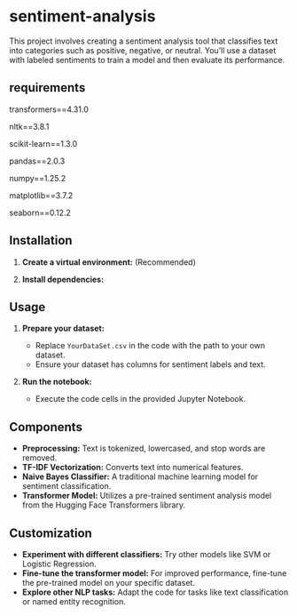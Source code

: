 # sentiment-analysis
This project involves creating a sentiment analysis tool that classifies text into categories such as positive, negative, or neutral. You’ll use a dataset with labeled sentiments to train a model and then evaluate its performance.

## requirements

transformers==4.31.0

nltk==3.8.1

scikit-learn==1.3.0

pandas==2.0.3

numpy==1.25.2

matplotlib==3.7.2

seaborn==0.12.2

## Installation

1. **Create a virtual environment:** (Recommended)

2. **Install dependencies:**

## Usage

1. **Prepare your dataset:**
   - Replace `YourDataSet.csv` in the code with the path to your own dataset.
   - Ensure your dataset has columns for sentiment labels and text.

2. **Run the notebook:**
   - Execute the code cells in the provided Jupyter Notebook.

## Components

- **Preprocessing:** Text is tokenized, lowercased, and stop words are removed.
- **TF-IDF Vectorization:** Converts text into numerical features.
- **Naive Bayes Classifier:** A traditional machine learning model for sentiment classification.
- **Transformer Model:** Utilizes a pre-trained sentiment analysis model from the Hugging Face Transformers library.

## Customization

- **Experiment with different classifiers:** Try other models like SVM or Logistic Regression.
- **Fine-tune the transformer model:** For improved performance, fine-tune the pre-trained model on your specific dataset.
- **Explore other NLP tasks:** Adapt the code for tasks like text classification or named entity recognition.
